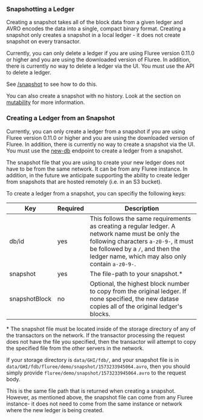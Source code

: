 ### Snapshotting a Ledger

Creating a snapshot takes all of the block data from a given ledger and AVRO encodes the data into a single, compact binary format. Creating a snapshot only creates a snapshot in a local ledger - it does not create snapshot on every transactor.

Currently, you can only delete a ledger if you are using Fluree version 0.11.0 or higher and you are using the downloaded version of Fluree. In addition, there is currently no way to delete a ledger via the UI. You must use the API to delete a ledger.

See [/snapshot](/api/downloaded-endpoints/downloaded-examples#-snapshot) to see how to do this.

You can also create a snapshot with no history. Look at the section on [mutability](/docs/ledger-setup/mutability#snapshot-no-history) for more information.

### Creating a Ledger from an Snapshot

Currently, you can only create a ledger from a snapshot if you are using Fluree version 0.11.0 or higher and you are using the downloaded version of Fluree. In addition, there is currently no way to create a snapshot via the UI. You must use the [new-db](/api/downloaded-endpoints/downloaded-examples#-new-db) endpoint to create a ledger from a snapshot.

The snapshot file that you are using to create your new ledger does not have to be from the same network. It can be from any Fluree instance. In addition, in the future we anticipate supporting the ability to create ledger from snapshots that are hosted remotely (i.e. in an S3 bucket).

To create a ledger from a snapshot, you can specifiy the following keys:

| Key           | Required | Description                                                                                                                                                                                                                     |
| ------------- | -------- | ------------------------------------------------------------------------------------------------------------------------------------------------------------------------------------------------------------------------------- |
| db/id         | yes      | This follows the same requirements as creating a regular ledger. A network name must be only the following characters `a-z0-9-`, it must be followed by a `/`, and then the ledger name, which may also only contain `a-z0-9-`. |
| snapshot      | yes      | The file-path to your snapshot.\*                                                                                                                                                                                               |
| snapshotBlock | no       | Optional, the highest block number to copy from the original ledger. If none specified, the new datase copies all of the original ledger's blocks.                                                                              |

\* The snapshot file must be located inside of the storage directory of any of the transactors on the network. If the transactor processing the request does not have the file you specified, then the transactor will attempt to copy the specified file from the other servers in the network.

If your storage directory is `data/GHI/fdb/`, and your snapshot file is in `data/GHI/fdb/fluree/demo/snapshot/1573233945064.avro`, then you should simply provide `fluree/demo/snapshot/1573233945064.avro` to the request body.

This is the same file path that is returned when creating a snapshot. However, as mentioned above, the snapshot file can come from any Fluree instance- it does not need to come from the same instance or network where the new ledger is being created.
